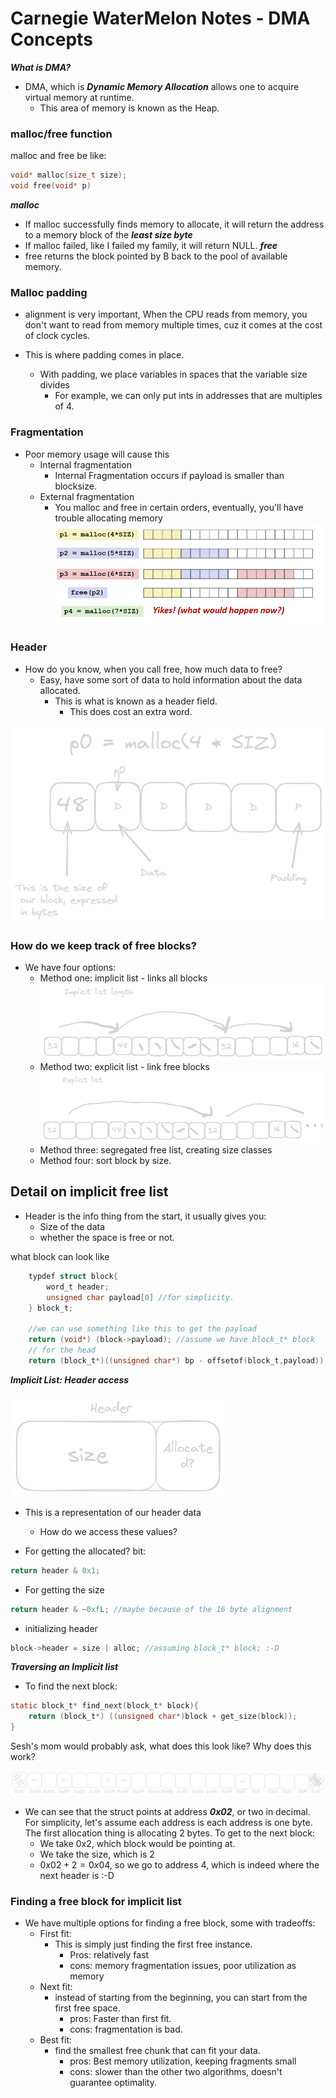# Carnegie WaterMelon Notes - DMA Concepts

***What is DMA?***
- DMA, which is ***Dynamic Memory Allocation*** allows one to acquire virtual memory at runtime. 
    - This area of memory is known as the Heap. 

### malloc/free function

malloc and free be like: 

```c
void* malloc(size_t size);
void free(void* p)
```
***malloc***
- If malloc successfully finds memory to allocate, it will return the address to a memory block of the ***least size byte***
- If malloc failed, like I failed my family, it will return NULL.
***free***
- free returns the block pointed by B back to the pool of available memory. 

### Malloc padding

- alignment is very important, When the CPU reads from memory, you don't want to read from memory multiple times, cuz it comes at the cost of clock cycles. 

- This is where padding comes in place.
    - With padding, we place variables in spaces that the variable size divides
        - For example, we can only put ints in addresses that are multiples of 4. 

### Fragmentation
- Poor memory usage will cause this
    - Internal fragmentation
        - Internal Fragmentation occurs if payload is smaller than blocksize.
    - External fragmentation
        - You malloc and free in certain orders, eventually, you'll have trouble allocating memory
![External Fragmentation illustration](images/extfrag.png)

### Header

- How do you know, when you call free, how much data to free?
    - Easy, have some sort of data to hold information about the data allocated. 
        - This is what is known as a header field.
            - This does cost an extra word. 

![Header example](images/headerex1.png)


### How do we keep track of free blocks?
- We have four options:
    - Method one: implicit list - links all blocks
![Implicit list length](images/implicit%20list.png)
    - Method two: explicit list - link free blocks
![explicit list length](images/explicit%20list.png)
    - Method three: segregated free list, creating size classes
    - Method four: sort block by size.


## Detail on implicit free list

- Header is the info thing from the start, it usually gives you:
    - Size of the data
    - whether the space is free or not. 

what block can look like
```c
    typdef struct block{
        word_t header;
        unsigned char payload[0] //for simplicity. 
    } block_t;

    //we can use something like this to get the payload
    return (void*) (block->payload); //assume we have block_t* block
    // for the head
    return (block_t*)((unsigned char*) bp - offsetof(block_t,payload)); //bp points to payload
```

***Implicit List: Header access***

![Header drawing](images/Header%20representation.png)

- This is a representation of our header data
    - How do we access these values?

- For getting the allocated? bit:
```c
return header & 0x1;
```
- For getting the size
```c
return header & ~0xfL; //maybe because of the 16 byte alignment
```
- initializing header
```c
block->header = size | alloc; //assuming block_t* block; :-D
```

***Traversing an Implicit list***
- To find the next block:

```c
static block_t* find_next(block_t* block){
    return (block_t*) ((unsigned char*)block + get_size(block));
}
```

Sesh's mom would probably ask, what does this look like? Why does this work?

![Memory representation for find next block](images/Find%20next%20block%20illustration.png)

- We can see that the struct points at address ***0x02***, or two in decimal. For simplicity, let's assume each address is each address is one byte. The first allocation thing is allocating 2 bytes. To get to the next block:
    - We take 0x2, which block would be pointing at.
    - We take the size, which is 2
    - $0x02 + 2 = 0x04$, so we go to address 4, which is indeed where the next header is :-D


### Finding a free block for implicit list

- We have multiple options for finding a free block, some with tradeoffs:
    - First fit:
        - This is simply just finding the first free instance.
            - Pros: relatively fast
            - cons: memory fragmentation issues, poor utilization as memory
    - Next fit:
        - instead of starting from the beginning, you can start from the first free space.
            - pros: Faster than first fit.
            - cons: fragmentation is bad. 
    - Best fit:
        - find the smallest free chunk that can fit your data.
            - pros: Best memory utilization, keeping fragments small
            - cons: slower than the other two algorithms, doesn't guarantee optimality.